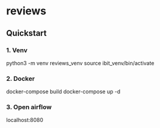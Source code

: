 # reviews

## Quickstart


### 1. Venv

python3 -m venv reviews_venv
source ibit_venv/bin/activate

### 2. Docker

docker-compose build
docker-compose up -d

### 3. Open airflow

localhost:8080
